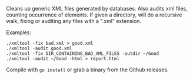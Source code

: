 Cleans up generic XML files generated by databases. Also audits xml files, counting occurrence of elements.
If given a directory, will do a recursive walk, fixing or auditing any files with a ".xml" extension.

Examples:

    ./xmltool -fix bad.xml > good.xml
    ./xmltool -audit good.xml
    ./xmltool -fix DIR_CONTAINING_BAD_XML_FILES -outdir ~/Good
    ./xmltool -audit ~/Good -html > report.html

Compile with `go install` or grab a binary from the Github releases.